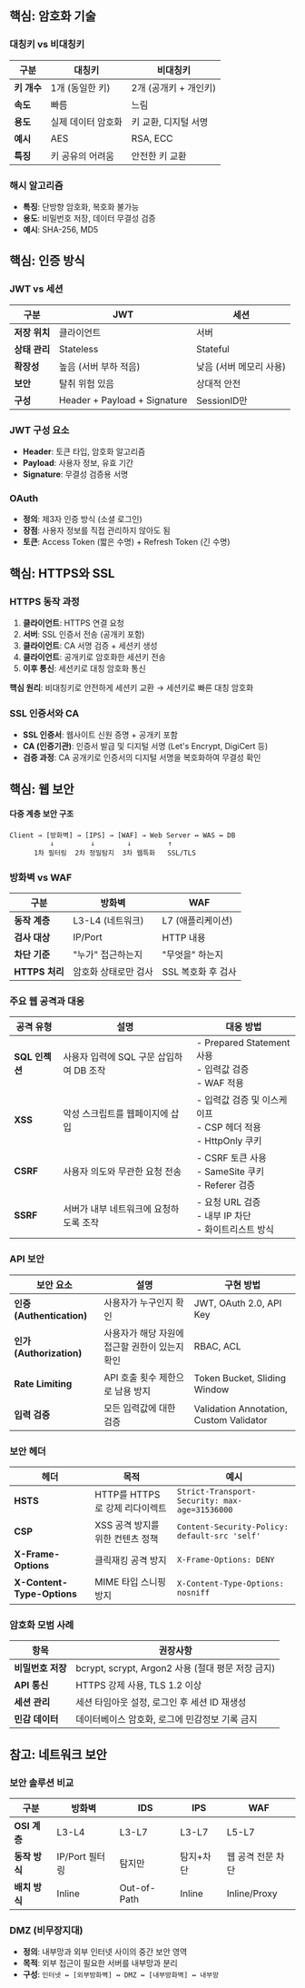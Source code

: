 ## 핵심: 암호화 기술

### 대칭키 vs 비대칭키

| 구분 | 대칭키 | 비대칭키 |
|------|--------|----------|
| **키 개수** | 1개 (동일한 키) | 2개 (공개키 + 개인키) |
| **속도** | 빠름 | 느림 |
| **용도** | 실제 데이터 암호화 | 키 교환, 디지털 서명 |
| **예시** | AES | RSA, ECC |
| **특징** | 키 공유의 어려움 | 안전한 키 교환 |

### 해시 알고리즘
- **특징**: 단방향 암호화, 복호화 불가능
- **용도**: 비밀번호 저장, 데이터 무결성 검증
- **예시**: SHA-256, MD5

## 핵심: 인증 방식

### JWT vs 세션

| 구분 | JWT | 세션 |
|------|-----|------|
| **저장 위치** | 클라이언트 | 서버 |
| **상태 관리** | Stateless | Stateful |
| **확장성** | 높음 (서버 부하 적음) | 낮음 (서버 메모리 사용) |
| **보안** | 탈취 위험 있음 | 상대적 안전 |
| **구성** | Header + Payload + Signature | SessionID만 |

### JWT 구성 요소
- **Header**: 토큰 타입, 암호화 알고리즘
- **Payload**: 사용자 정보, 유효 기간
- **Signature**: 무결성 검증용 서명

### OAuth
- **정의**: 제3자 인증 방식 (소셜 로그인)
- **장점**: 사용자 정보를 직접 관리하지 않아도 됨
- **토큰**: Access Token (짧은 수명) + Refresh Token (긴 수명)

## 핵심: HTTPS와 SSL

### HTTPS 동작 과정
1. **클라이언트**: HTTPS 연결 요청
2. **서버**: SSL 인증서 전송 (공개키 포함)
3. **클라이언트**: CA 서명 검증 + 세션키 생성
4. **클라이언트**: 공개키로 암호화한 세션키 전송
5. **이후 통신**: 세션키로 대칭 암호화 통신

**핵심 원리**: 비대칭키로 안전하게 세션키 교환 → 세션키로 빠른 대칭 암호화

### SSL 인증서와 CA
- **SSL 인증서**: 웹사이트 신원 증명 + 공개키 포함
- **CA (인증기관)**: 인증서 발급 및 디지털 서명 (Let's Encrypt, DigiCert 등)
- **검증 과정**: CA 공개키로 인증서의 디지털 서명을 복호화하여 무결성 확인

## 핵심: 웹 보안

#### 다중 계층 보안 구조
```
Client → [방화벽] → [IPS] → [WAF] → Web Server ↔ WAS ↔ DB
          ↓         ↓        ↓         ↑
      1차 필터링  2차 정밀탐지  3차 웹특화   SSL/TLS
```

### 방화벽 vs WAF

| 구분 | 방화벽 | WAF |
|------|--------|-----|
| **동작 계층** | L3-L4 (네트워크) | L7 (애플리케이션) |
| **검사 대상** | IP/Port | HTTP 내용 |
| **차단 기준** | "누가" 접근하는지 | "무엇을" 하는지 |
| **HTTPS 처리** | 암호화 상태로만 검사 | SSL 복호화 후 검사 |

### 주요 웹 공격과 대응

| 공격 유형 | 설명 | 대응 방법 |
|-----------|------|-----------|
| **SQL 인젝션** | 사용자 입력에 SQL 구문 삽입하여 DB 조작 | - Prepared Statement 사용<br>- 입력값 검증<br>- WAF 적용 |
| **XSS** | 악성 스크립트를 웹페이지에 삽입 | - 입력값 검증 및 이스케이프<br>- CSP 헤더 적용<br>- HttpOnly 쿠키 |
| **CSRF** | 사용자 의도와 무관한 요청 전송 | - CSRF 토큰 사용<br>- SameSite 쿠키<br>- Referer 검증 |
| **SSRF** | 서버가 내부 네트워크에 요청하도록 조작 | - 요청 URL 검증<br>- 내부 IP 차단<br>- 화이트리스트 방식 |

### API 보안

| 보안 요소 | 설명 | 구현 방법 |
|-----------|------|-----------|
| **인증 (Authentication)** | 사용자가 누구인지 확인 | JWT, OAuth 2.0, API Key |
| **인가 (Authorization)** | 사용자가 해당 자원에 접근할 권한이 있는지 확인 | RBAC, ACL |
| **Rate Limiting** | API 호출 횟수 제한으로 남용 방지 | Token Bucket, Sliding Window |
| **입력 검증** | 모든 입력값에 대한 검증 | Validation Annotation, Custom Validator |

### 보안 헤더

| 헤더 | 목적 | 예시 |
|------|------|------|
| **HSTS** | HTTP를 HTTPS로 강제 리다이렉트 | `Strict-Transport-Security: max-age=31536000` |
| **CSP** | XSS 공격 방지를 위한 컨텐츠 정책 | `Content-Security-Policy: default-src 'self'` |
| **X-Frame-Options** | 클릭재킹 공격 방지 | `X-Frame-Options: DENY` |
| **X-Content-Type-Options** | MIME 타입 스니핑 방지 | `X-Content-Type-Options: nosniff` |

### 암호화 모범 사례

| 항목 | 권장사항 |
|------|----------|
| **비밀번호 저장** | bcrypt, scrypt, Argon2 사용 (절대 평문 저장 금지) |
| **API 통신** | HTTPS 강제 사용, TLS 1.2 이상 |
| **세션 관리** | 세션 타임아웃 설정, 로그인 후 세션 ID 재생성 |
| **민감 데이터** | 데이터베이스 암호화, 로그에 민감정보 기록 금지 |

## 참고: 네트워크 보안

### 보안 솔루션 비교

| 구분 | 방화벽 | IDS | IPS | WAF |
|------|-------|-----|-----|-----|
| **OSI 계층** | L3-L4 | L3-L7 | L3-L7 | L5-L7 |
| **동작 방식** | IP/Port 필터링 | 탐지만 | 탐지+차단 | 웹 공격 전문 차단 |
| **배치 방식** | Inline | Out-of-Path | Inline | Inline/Proxy |

### DMZ (비무장지대)
- **정의**: 내부망과 외부 인터넷 사이의 중간 보안 영역
- **목적**: 외부 접근이 필요한 서버를 내부망과 분리
- **구성**: `인터넷 ↔ [외부방화벽] ↔ DMZ ↔ [내부방화벽] ↔ 내부망`
